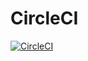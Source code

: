 # CircleCI
[![CircleCI](https://circleci.com/gh/circleci/circleci-docs/tree/master.svg?style=svg)](https://circleci.com/gh/j0aox/test-software/?branch=master)